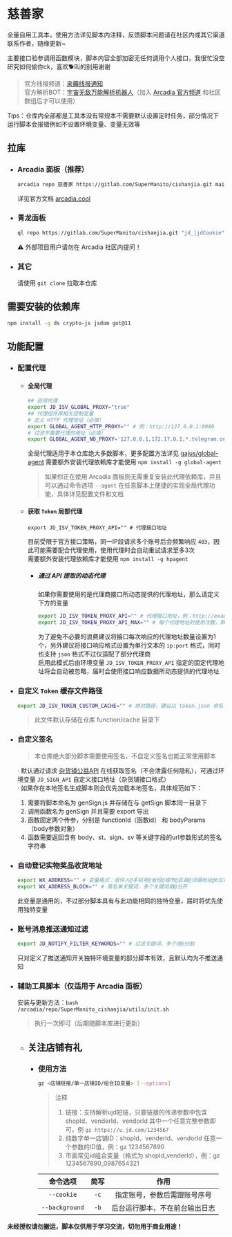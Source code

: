 # 慈善家

全量自用工具本，使用方法详见脚本内注释，反馈脚本问题请在社区内或其它渠道联系作者，随缘更新~

主要接口验参调用函数模块，脚本内容全部加密无任何调用个人接口，我很忙没空研究如何偷你ck，喜欢🐕叫的别用谢谢

> 官方线报频道：[来薅线报通知](https://t.me/LH_notify)  
> 官方解析BOT：[宇宙无敌万能解析机器人](https://t.me/ParseJDBot)（加入 [Arcadia 官方频道](https://t.me/ArcadiaPanel) 和社区群组后才可以使用）

Tips：仓库内全部都是工具本没有常规本不需要默认设置定时任务，部分情况下运行脚本会报错例如不设置环境变量、变量无效等

## 拉库

- ### Arcadia 面板（推荐）

    ```bash
    arcadia repo 慈善家 https://gitlab.com/SuperManito/cishanjia.git main --updateTaskList true --autoDisable true --whiteList '^jd_'
    ```
    详见官方文档 [arcadia.cool](https://arcadia.cool)

- ### 青龙面板

    ```bash
    ql repo https://gitlab.com/SuperManito/cishanjia.git "jd_|jdCookie" "" "^jd[^_]|USER|function|sendNotify" "main"
    ```
    ⚠ 外部项目用户请勿在 Arcadia 社区内提问！

- ### 其它

    请使用 `git clone` 拉取本仓库

## 需要安装的依赖库

```bash
npm install -g ds crypto-js jsdom got@11
```

## 功能配置

- ### 配置代理

  - #### 全局代理

    ```bash
    ## 启用代理
    export JD_ISV_GLOBAL_PROXY="true"
    ## 代理组件库相关控制变量
    # 定义 HTTP 代理地址（必填）
    export GLOBAL_AGENT_HTTP_PROXY="" # 例：http://127.0.0.1:8080
    # 过滤不需要代理的地址（必填）
    export GLOBAL_AGENT_NO_PROXY='127.0.0.1,172.17.0.1,*.telegram.org,oapi.dingtalk.com' # 用英文逗号分割多个地址，这里特别注意要把用到的内网ip过滤掉
    ```
    全局代理适用于本仓库绝大多数脚本，更多配置方法详见 [gajus/global-agent](https://github.com/gajus/global-agent)
    需要额外安装代理依赖库才能使用 `npm install -g global-agent`
    > 如果你正在使用 Arcadia 面板则无需重复安装此代理依赖库，并且可以通过命令选项 `--agent` 在任意脚本上便捷的实现全局代理功能，具体详见配置文件和文档

  - #### 获取 `Token` 局部代理

    ```bash、
    export JD_ISV_TOKEN_PROXY_API="" # 代理接口地址
    ```
    目前受限于官方接口策略，同一IP段请求多个账号后会频繁响应 `403`，因此可能需要配合代理使用，使用代理时会自动重试请求至多3次  
    需要额外安装代理依赖库才能使用 `npm install -g hpagent`

    - ##### 通过 API 提取的动态代理

      如果你需要使用的是代理商接口所动态提供的代理地址，那么请定义下方的变量
      ```bash
      export JD_ISV_TOKEN_PROXY_API="" # 代理接口地址，例：http://example.com/api/getProxy?sevret=xxx
      export JD_ISV_TOKEN_PROXY_API_MAX="" # 每个代理地址的使用次数，默认为1次
      ```
      为了避免不必要的浪费建议将接口每次响应的代理地址数量设置为1个，另外建议将接口响应格式设置为单行文本的 `ip:port` 格式，同时也支持 `json` 格式不过仅适配了部分代理商  
      启用此模式后由环境变量 `JD_ISV_TOKEN_PROXY_API` 指定的固定代理地址将会自动被忽略，届时会使用接口响应数据所动态提供的代理地址

- ### 自定义 `Token` 缓存文件路径

  ```bash
  export JD_ISV_TOKEN_CUSTOM_CACHE="" # 绝对路径，建议以 token.json 命名
  ```
  > 此文件默认存储在仓库 function/cache 目录下

- ### 自定义签名

  > 本仓库绝大部分脚本需要使用签名，不自定义签名也能正常使用脚本

  · 默认通过请求 [杂货铺公益API](http://api.nolanstore.cc) 在线获取签名（不会泄露任何隐私），可通过环境变量 `JD_SIGN_API` 自定义接口地址（杂货铺接口格式）  
  · 如果存在本地签名生成脚本则会优先加载本地签名，具体规范如下：
    1. 需要将脚本命名为 genSign.js 并存储在与 getSign 脚本同一目录下
    2. 调用函数名为 genSign 并且需要 export 导出
    3. 函数固定两个传参，分别是 functionId（函数id） 和 bodyParams（body参数对象）
    4. 函数需要返回含有 body、st、sign、sv 等关键字段的url参数形式的签名字符串

- ### 自动登记实物奖品收货地址

  ```bash
  export WX_ADDRESS="" # 变量格式：收件人@手机号@省份@城市@区县@详细地址@6位行政区划代码@邮编，需按照顺序依次填写，多个用管道符分开（6位行政区划代码自己查地图，也可用身份证号前六位）
  export WX_ADDRESS_BLOCK="" # 黑名单关键词，多个关键词用@分开
  ```
  此变量是通用的，不过部分脚本具有与此功能相同的独特变量，届时将优先使用独特变量

- ### 账号消息推送通知过滤

  ```bash
  export JD_NOTIFY_FILTER_KEYWORDS="" # 过滤关键词，多个用@分割
  ```
  只对定义了推送通知开关独特环境变量的部分脚本有效，且默认均为不推送通知

- ### 辅助工具脚本（仅适用于 Arcadia 面板）

  安装与更新方法：`bash /arcadia/repo/SuperManito_cishanjia/utils/init.sh`
  > 执行一次即可（后期随脚本库进行更新）

  - ## 关注店铺有礼

    - ### 使用方法

      ```bash
      gz <店铺链接/单一店铺ID/组合ID变量> [--options]
      ```
      > 注释  
      > 1. 链接：支持解析ujd短链，只要链接的传递参数中包含 shopId、venderId、vendorId 其中一个任意完整参数即可，例 `gz https://u.jd.com/1234567`  
      > 2. 纯数字单一店铺ID：shopId、venderId、vendorId 任意一个参数的ID值，例：gz 1234567890  
      > 3. 市面常见id组合变量（格式为 shopId_venderId），例：gz 1234567890_0987654321

      |    命令选项    | 简写  |              作用              |
      | :------------: | :---: | :----------------------------: |
      |   `--cookie`   | `-c`  |  指定账号，参数后需跟账号序号  |
      | `--background` | `-b`  | 后台运行脚本，不在前台输出日志 |

__未经授权请勿搬运，脚本仅供用于学习交流，切勿用于商业用途！__
